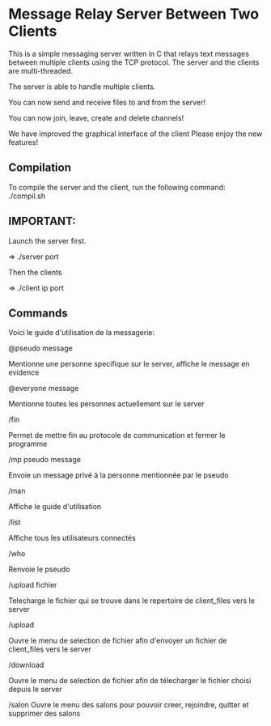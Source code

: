# Message Relay Server Between Two Clients

This is a simple messaging server written in C that relays text messages
between multiple clients using the TCP protocol. The server and the clients are multi-threaded.

The server is able to handle multiple clients.

You can now send and receive files to and from the server!

You can now join, leave, create and delete channels!

We have improved the graphical interface of the client
Please enjoy the new features!

## Compilation

To compile the server and the client, run the following command:
./compil.sh

## IMPORTANT:

Launch the server first.

=> ./server port

Then the clients

=> ./client ip port 


## Commands

Voici le guide d'utilisation de la messagerie:

@pseudo message

Mentionne une personne specifique sur le server, affiche le message en evidence

@everyone message

Mentionne toutes les personnes actuellement sur le server

/fin

Permet de mettre fin au protocole de communication et fermer le programme

/mp pseudo message

Envoie un message privé à la personne mentionnée par le pseudo

/man

Affiche le guide d'utilisation

/list 

Affiche tous les utilisateurs connectés

/who

Renvoie le pseudo

/upload fichier

Telecharge  le fichier qui se trouve dans le repertoire de client_files vers le server

/upload 

Ouvre le menu de selection de fichier afin d'envoyer un fichier de client_files vers le server

/download

Ouvre le menu de selection de fichier afin de télecharger le fichier choisi depuis le server 

/salon
Ouvre le menu des salons pour pouvoir creer, rejoindre, quitter et supprimer des salons 

